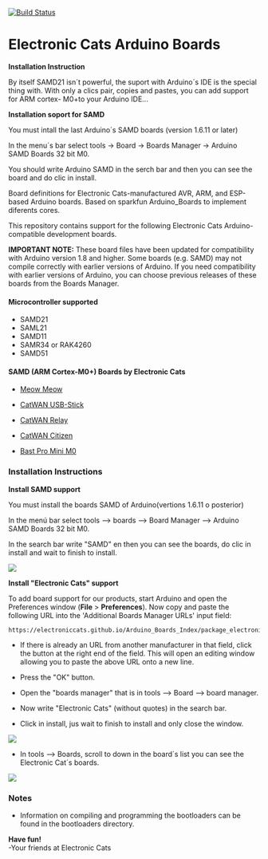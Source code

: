 [![Build Status](https://travis-ci.org/ElectronicCats/Arduino_Boards_Index.svg?branch=gh-pages)](https://travis-ci.org/ElectronicCats/Arduino_Boards_Index) 

# Electronic Cats Arduino Boards

**Installation Instruction**

By itself SAMD21 isn´t powerful, the suport with Arduino´s IDE is the special thing with. With only a clics pair, copies and pastes, you can add support for ARM cortex- M0+to your Arduino IDE...

**Installation soport for SAMD**

You must intall the last Arduino´s SAMD boards (version 1.6.11 or later) 

In the menu´s bar select tools -> Board -> Boards Manager -> Arduino SAMD Boards 32 bit M0.

You should write Arduino SAMD in the serch bar and then you can see the board and do clic in install. 

Board definitions for Electronic Cats-manufactured AVR, ARM, and ESP-based Arduino boards.
Based on sparkfun Arduino_Boards to implement diferents cores.

This repository contains support for the following Electronic Cats Arduino-compatible development boards.

**IMPORTANT NOTE:** These board files have been updated for compatibility with Arduino version 1.8 and higher. Some boards (e.g. SAMD) may not compile correctly with earlier versions of Arduino. If you need compatibility with earlier versions of Arduino, you can choose previous releases of these boards from the Boards Manager.

#### Microcontroller supported

- SAMD21
- SAML21
- SAMD11
- SAMR34 or RAK4260
- SAMD51


#### SAMD (ARM Cortex-M0+) Boards by Electronic Cats

* [Meow Meow](https://electroniccats.com/producto/meowmeow/)

* [CatWAN USB-Stick](https://electroniccats.com/producto/catwan_usb-stick/)

* [CatWAN Relay](https://electroniccats.com/producto/catwan-relay-board/)

* [CatWAN Citizen](https://electroniccats.com)

* [Bast Pro Mini M0](https://electroniccats.com)


### Installation Instructions

**Install SAMD support**

You must install the boards SAMD of Arduino(vertions 1.6.11 o posterior) 

In the menú bar select tools --> boards --> Board Manager --> Arduino SAMD Boards 32 bit M0.

In the search bar write  "SAMD" en then you can see the boards, do clic in install and wait to finish to install.

![](https://cdn-learn.adafruit.com/assets/assets/000/028/792/original/adafruit_products_arduinosamd162.png)

**Install "Electronic Cats" support**

To add board support for our products, start Arduino and open the Preferences window (**File** > **Preferences**). Now copy and paste the following URL into the 'Additional Boards Manager URLs' input field:

	https://electroniccats.github.io/Arduino_Boards_Index/package_electroniccats_index.json


- If there is already an URL from another manufacturer in that field, click the button at the right end of the field. This will open an editing window allowing you to paste the above URL onto a new line.

- Press the "OK" button.
- Open the "boards manager" that is in tools --> Board --> board manager.
- Now write "Electronic Cats" (without quotes) in the search bar.
- Click in install, jus wait to finish to install and only close the window. 

![](https://github.com/ElectronicCats/MeowMeow/wiki/assets/Paso1_IDE.png)

- In tools --> Boards, scroll to down in the board´s list you can see the Electronic Cat´s boards.

![](https://github.com/ElectronicCats/MeowMeow/wiki/assets/Paso2_IDE.png)


### Notes
* Information on compiling and programming the bootloaders can be found in the bootloaders directory.

**Have fun!**<br>
\-Your friends at Electronic Cats



